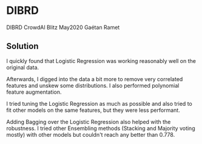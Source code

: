 # DIBRD
DIBRD CrowdAI Blitz May2020
Gaétan Ramet

## Solution

I quickly found that Logistic Regression was working reasonably well on the original data.

Afterwards, I digged into the data a bit more to remove very correlated features and unskew some distributions. I also performed polynomial feature augmentation.

I tried tuning the Logistic Regression as much as possible and also tried to fit other models on the same features, but they were less performant.

Adding Bagging over the Logistic Regression also helped with the robustness. I tried other Ensembling methods (Stacking and Majority voting mostly) with other models but couldn't reach any better than 0.778.